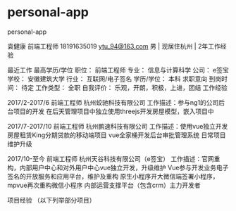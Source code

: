 # personal-app
personal-app

袁健康	
 前端工程师      18191635019	 ytu_94@163.com
  男 | 现居住杭州 | 2年工作经验

最近工作	最高学历/学位
职位：	前端工程师	专业：	信息与计算科学
公司：	e签宝	学校：	安徽建筑大学
行业：	互联网/电子签名	学历/学位： 本科
求职意向
到岗时间：   待定	工作类型： 全职
自我评价： 乐观，开朗，积极，上进，团结
工作经验

2017/2-2017/6	前端工程师
杭州蛟驰科技有限公司
工作描述：参与ng1的公司后台项目的开发
在后天管理项目中独立使用threejs开发房屋模型，嵌入项目中

2017/7-2017/10	前端工程师
杭州鹏速科技有限公司
工作描述：使用vue独立开发房屋租赁King分期贷款的移动端项目
vue全家桶开发后台审批管理系统
日常项目维护升级

2017/10-至今	前端工程师
杭州天谷科技有限公司（e签宝）
工作描述：官网重构，内部用户中心和对外用户中心vue独立开发，升级维护
Vue参与开发业务电子签名的开放服务和应用平台，维护及重构
原生小程序开大微信端签署小程序，mpvue再次重构微信小程序
内部运营支撑平台（包含crm）主力开发者


项目经验 （以下列举部分项目）



